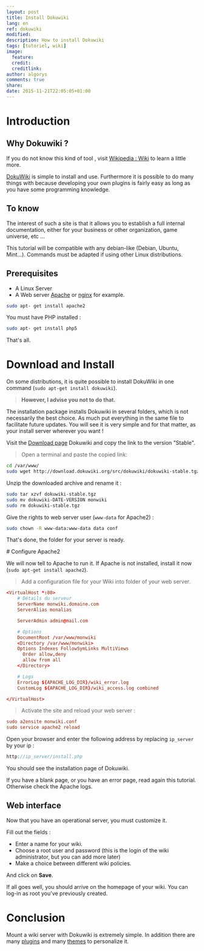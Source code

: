 ```yaml
---
layout: post
title: Install Dokuwiki
lang: en
ref: dokuwiki
modified:
description: How to install Dokuwiki
tags: [tutoriel, wiki]
image:
  feature:
  credit:
  creditlink:
author: algorys
comments: true
share:
date: 2015-11-21T22:05:05+01:00
---
```


# Introduction

## Why Dokuwiki ?

If you do not know this kind of tool , visit [Wikipedia : Wiki](https://fr.wikipedia.org/wiki/Wiki) to learn a little more.

[DokuWiki](https://www.dokuwiki.org/) is simple to install and use. Furthermore it is possible to do many things with because developing your own plugins is fairly easy as long as you have some programming knowledge.

## To know

The interest of such a site is that it allows you to establish a full internal documentation, either for your business or other organization, game universe, etc ...

This tutorial will be compatible with any debian-like (Debian, Ubuntu, Mint...). Commands must be adapted if using other Linux distributions.

## Prerequisites

  * A Linux Server
  * A Web server [Apache]( http://www.apache.org/httpd) or [nginx](http://nginx.org/) for example.

```bash
sudo apt- get install apache2
```

You must have PHP installed :

```bash
sudo apt- get install php5
```

That's all.

# Download and Install

On some distributions, it is quite possible to install DokuWiki in one command (`sudo apt-get install dokuwiki`).

> **However, I advise you not to do that.**

The installation package installs Dokuwiki in several folders, which is not necessarily the best choice. As much put everything in the same file to facilitate future updates. You will see it is very simple and for that matter, as your install server wherever you want !

Visit the [Download page](http://download.dokuwiki.org/) Dokuwiki and copy the link to the version "Stable".

> Open a terminal and paste the copied link:

```bash
cd /var/www/
sudo wget http://download.dokuwiki.org/src/dokuwiki/dokuwiki-stable.tgz
```

Unzip the downloaded archive and rename it :

```bash
sudo tar xzvf dokuwiki-stable.tgz
sudo mv dokuwiki-DATE-VERSION monwiki
sudo rm dokuwiki-stable.tgz
```

Give the rights to web server user (`www-data` for Apache2) :

```bash
sudo chown -R www-data:www-data data conf
```

That's done, the folder for your server is ready.

# Configure Apache2

We will now tell to Apache to run it. If Apache is not installed, install it now (`sudo apt-get install apache2`).

> Add a configuration file for your Wiki into folder of your web server.

```conf
<VirtualHost *:80>
    # Détails du serveur
    ServerName monwiki.domaine.com
    ServerAlias monalias

    ServerAdmin admin@mail.com

    # Options
    DocumentRoot /var/www/monwiki
    <Directory /var/www/monwiki>
    Options Indexes FollowSymLinks MultiViews
      Order allow,deny
      allow from all
    </Directory>

    # Logs
    ErrorLog ${APACHE_LOG_DIR}/wiki_error.log
    CustomLog ${APACHE_LOG_DIR}/wiki_access.log combined

</VirtualHost>
```

> Activate the site and reload your web server :

```conf
sudo a2ensite monwiki.conf
sudo service apache2 reload
```

Open your browser and enter the following address by replacing `ip_server` by your ip :

```php
http://ip_server/install.php
```

You should see the installation page of Dokuwiki.

If you have a blank page, or you have an error page, read again this tutorial. Otherwise check the Apache logs.

## Web interface

Now that you have an operational server, you must customize it.

Fill out the fields :

 * Enter a name for your wiki.
 * Choose a root user and password (this is the login of the wiki administrator, but you can add more later)
 * Make a choice between different wiki policies.

And click on **Save**.

If all goes well, you should arrive on the homepage of your wiki. You can log-in as root you've previously created.

# Conclusion

Mount a wiki server with Dokuwiki is extremely simple. In addition there are many [plugins](https://www.dokuwiki.org/plugins) and many [themes](https://www.dokuwiki.org/template) to personalize it.


